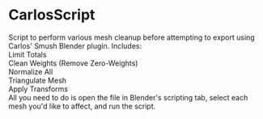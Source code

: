 # CarlosScript
Script to perform various mesh cleanup before attempting to export using Carlos' Smush Blender plugin. Includes:  
Limit Totals  
Clean Weights (Remove Zero-Weights)  
Normalize All  
Triangulate Mesh  
Apply Transforms  
All you need to do is open the file in Blender's scripting tab, select each mesh you'd like to affect, and run the script.
